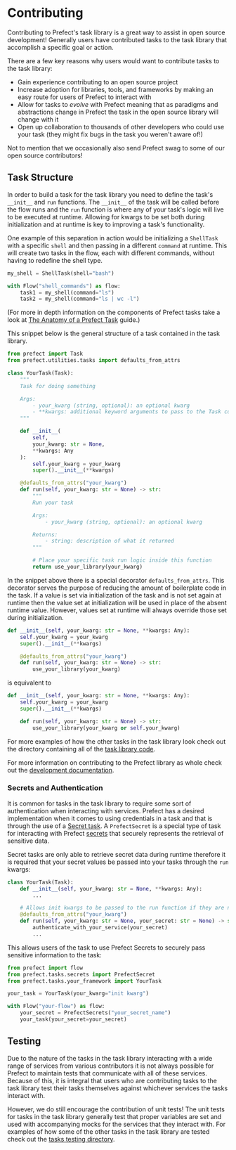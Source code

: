 # Contributing

Contributing to Prefect's task library is a great way to assist in open source development! Generally
users have contributed tasks to the task library that accomplish a specific goal or action.

There are a few key reasons why users would want to contribute tasks to the task library:

- Gain experience contributing to an open source project
- Increase adoption for libraries, tools, and frameworks by making an easy route for users of Prefect to
interact with
- Allow for tasks to _evolve_ with Prefect meaning that as paradigms and abstractions change in Prefect
the task in the open source library will change with it
- Open up collaboration to thousands of other developers who could use your task (they might fix bugs in
the task you weren't aware of!)

Not to mention that we occasionally also send Prefect swag to some of our open source contributors!

<script>
import { Tweet } from 'vue-tweet-embed/dist'

export default {
    components: {Tweet}
}
</script>

<Tweet id="1298298873878847490"></Tweet>

## Task Structure

In order to build a task for the task library you need to define the task's `__init__` and `run`
functions. The `__init__` of the task will be called before the flow runs and the `run` function is where
any of your task's logic will live to be executed at runtime. Allowing for kwargs to be set both during
initialization and at runtime is key to improving a task's functionality.

One example of this separation in action would be initializing a `ShellTask` with a specific `shell` and
then passing in a different `command` at runtime. This will create two tasks in the flow, each with
different commands, without having to redefine the shell type.

```python
my_shell = ShellTask(shell="bash")

with Flow("shell_commands") as flow:
    task1 = my_shell(command="ls")
    task2 = my_shell(command="ls | wc -l")
```

(For more in depth information on the components of Prefect tasks take a look at
[The Anatomy of a Prefect Task](/core/advanced_tutorials/task-guide.html) guide.)

This snippet below is the general structure of a task contained in the task library.

```python
from prefect import Task
from prefect.utilities.tasks import defaults_from_attrs

class YourTask(Task):
    """
    Task for doing something

    Args:
        - your_kwarg (string, optional): an optional kwarg
        - **kwargs: additional keyword arguments to pass to the Task constructor
    """

    def __init__(
        self,
        your_kwarg: str = None,
        **kwargs: Any
    ):
        self.your_kwarg = your_kwarg
        super().__init__(**kwargs)

    @defaults_from_attrs("your_kwarg")
    def run(self, your_kwarg: str = None) -> str:
        """
        Run your task

        Args:
            - your_kwarg (string, optional): an optional kwarg

        Returns:
            - string: description of what it returned
        """

        # Place your specific task run logic inside this function
        return use_your_library(your_kwarg)
```

In the snippet above there is a special decorator `defaults_from_attrs`. This decorator serves the purpose
of reducing the amount of boilerplate code in the task. If a value is set via initialization of the task
and is not set again at runtime then the value set at initialization will be used in place of the absent
runtime value. However, values set at runtime will always override those set during initialization.

```python
def __init__(self, your_kwarg: str = None, **kwargs: Any):
    self.your_kwarg = your_kwarg
    super().__init__(**kwargs)

    @defaults_from_attrs("your_kwarg")
    def run(self, your_kwarg: str = None) -> str:
        use_your_library(your_kwarg)
```

is equivalent to

```python
def __init__(self, your_kwarg: str = None, **kwargs: Any):
    self.your_kwarg = your_kwarg
    super().__init__(**kwargs)

    def run(self, your_kwarg: str = None) -> str:
        use_your_library(your_kwarg or self.your_kwarg)
```

For more examples of how the other tasks in the task library look check out the directory
containing all of the [task library code](https://github.com/PrefectHQ/prefect/tree/master/src/prefect/tasks).

For more information on contributing to the Prefect library as whole check out the
[development documentation](/core/development/overview.html).

### Secrets and Authentication

It is common for tasks in the task library to require some sort of authentication when interacting with
services. Prefect has a desired implementation when it comes to using credentials in a task and that is
through the use of a [Secret task](/api/latest/tasks/secrets.html). A `PrefectSecret` is a special type
of task for interacting with Prefect [secrets](/core/concepts/secrets.html) that securely represents
the retrieval of sensitive data.

Secret tasks are only able to retrieve secret data during runtime therefore it is required that your
secret values be passed into your tasks through the `run` kwargs:

```python
class YourTask(Task):
    def __init__(self, your_kwarg: str = None, **kwargs: Any):
        ...

    # Allows init kwargs to be passed to the run function if they are not overridden
    @defaults_from_attrs("your_kwarg")
    def run(self, your_kwarg: str = None, your_secret: str = None) -> str:
        authenticate_with_your_service(your_secret)
        ...
```

This allows users of the task to use Prefect Secrets to securely pass sensitive information to the task:

```python
from prefect import flow
from prefect.tasks.secrets import PrefectSecret
from prefect.tasks.your_framework import YourTask

your_task = YourTask(your_kwarg="init kwarg")

with Flow("your-flow") as flow:
    your_secret = PrefectSecrets("your_secret_name")
    your_task(your_secret=your_secret)
```

## Testing

Due to the nature of the tasks in the task library interacting with a wide range of services from various
contributors it is not always possible for Prefect to maintain tests that communicate with
all of these services. Because of this, it is integral that users who are contributing tasks to the task
library test their tasks themselves against whichever services the tasks interact with.

However, we do still encourage the contribution of unit tests! The unit tests for tasks in the task
library generally test that proper variables are set and used with accompanying mocks for the services
that they interact with. For examples of how some of the other tasks in the task library are tested check
out the [tasks testing directory](https://github.com/PrefectHQ/prefect/tree/master/tests/tasks).
